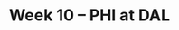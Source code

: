 ---
layout: game
title: Week 10 – PHI at DAL
season: 2024
game_id: 2024_10_PHI_DAL
away_team: PHI
home_team: DAL
---